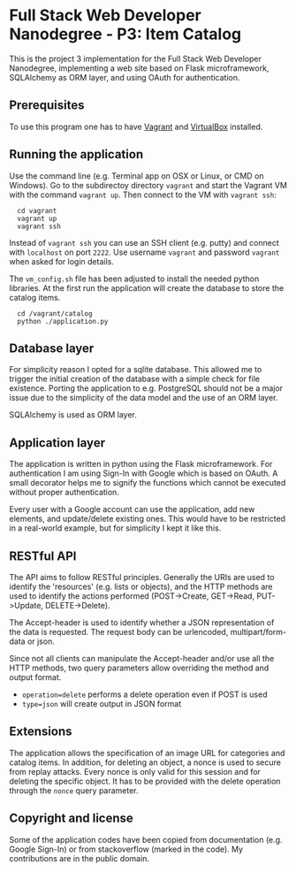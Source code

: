 # Full Stack Web Developer Nanodegree - P3: Item Catalog

This is the project 3 implementation for the Full Stack Web Developer
Nanodegree, implementing a web site based on Flask microframework,
SQLAlchemy as ORM layer, and using OAuth for authentication.

## Prerequisites

To use this program one has to have [Vagrant](http://vagrantup.com/)
and [VirtualBox](https://www.virtualbox.org/) installed.

## Running the application

Use the command line (e.g. Terminal app on OSX or Linux, or CMD on Windows).
Go to the subdirectoy directory `vagrant` and start the Vagrant VM with the
command `vagrant up`. Then connect to the VM with `vagrant ssh`:
```
  cd vagrant
  vagrant up
  vagrant ssh
```
Instead of `vagrant ssh` you can use an SSH client (e.g. putty) and connect with `localhost` on port `2222`.
Use username `vagrant` and password `vagrant` when asked for login details.

The `vm_config.sh` file has been adjusted to install the needed python libraries.
At the first run the application will create the database to store the catalog items.
```
  cd /vagrant/catalog
  python ./application.py
```

## Database layer

For simplicity reason I opted for a sqlite database. This allowed me to trigger the
initial creation of the database with a simple check for file existence.
Porting the application to e.g. PostgreSQL should not be a major issue due to the
simplicity of the data model and the use of an ORM layer.

SQLAlchemy is used as ORM layer.

## Application layer

The application is written in python using the Flask microframework.
For authentication I am using Sign-In with Google which is based on OAuth.
A small decorator helps me to signify the functions which cannot be executed
without proper authentication.

Every user with a Google account can use the application, add new elements,
and update/delete existing ones. This would have to be restricted in a real-world
example, but for simplicity I kept it like this.

## RESTful API

The API aims to follow RESTful principles. Generally the URIs are used to identify
the 'resources' (e.g. lists or objects), and the HTTP methods are used to identify
the actions performed (POST->Create, GET->Read, PUT->Update, DELETE->Delete).

The Accept-header is used to identify whether a JSON representation of the data is
requested. The request body can be urlencoded, multipart/form-data or json.

Since not all clients can manipulate the Accept-header and/or use all the HTTP
methods, two query parameters allow overriding the method and output format.
 - `operation=delete` performs a delete operation even if POST is used
 - `type=json` will create output in JSON format

## Extensions ###

The application allows the specification of an image URL for categories and catalog
items.
In addition, for deleting an object, a nonce is used to secure from replay attacks.
Every nonce is only valid for this session and for deleting the specific object.
It has to be provided with the delete operation through the `nonce` query parameter.

## Copyright and license

Some of the application codes have been copied from documentation (e.g. Google Sign-In)
or from stackoverflow (marked in the code).
My contributions are in the public domain.